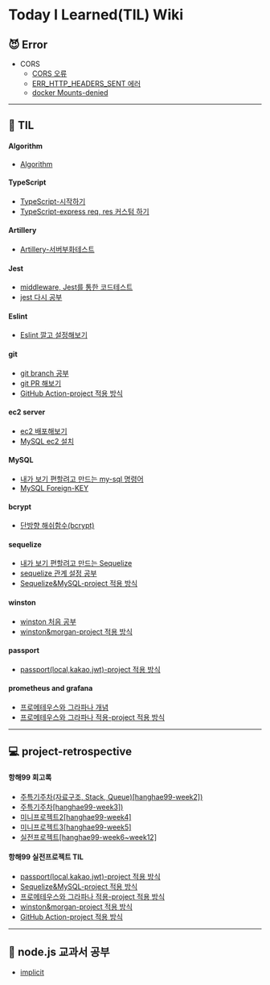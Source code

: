 # Today I Learned(TIL) Wiki

## 😈 Error

- CORS
  - [CORS 오류](./Error/corsErr.md)
  - [ERR_HTTP_HEADERS_SENT 에러](./Error/ERR_HTTP_HEADERS_SENT.md)
  - [docker Mounts-denied](./Error/docker-Mounts-denied/error.md)

---

## 📖 TIL

#### Algorithm

- [Algorithm](./Algorithm/README.md)

#### TypeScript

- [TypeScript-시작하기](./TypeScript/TypeScript_20211126.md)
- [TypeScript-express req, res 커스텀 하기](./TypeScript/TypeScript_20211127.md)

#### Artillery

- [Artillery-서버부화테스트](./Artillery/Artillery_20211124.md)

#### Jest

- [middleware, Jest를 통한 코드테스트](./Jest/Jest_20211010.md)
- [jest 다시 공부](./Jest/Jest_20211021.md)

#### Eslint

- [Eslint 깔고 설정해보기](./Eslint/Eslint_20211011.md)

#### git

- [git branch 공부](./git/git_20211012.md)
- [git PR 해보기](./git/git_20211016.md)
- [GitHub Action-project 적용 방식](./git/github_action_20211122.md)

#### ec2 server

- [ec2 배포해보기](./ec2/ec2_20211013.md)
- [MySQL ec2 설치](./ec2/ec2_20211020.md)

#### MySQL

- [내가 보기 편할려고 만드는 my-sql 명령어](./MySQL/MySQL_20211014.md)
- [MySQL Foreign-KEY](./MySQL/MySQL_20211018.md)

#### bcrypt

- [단방향 해쉬함수(bcrypt)](./bcrypt/bcrypt_20211014.md)

#### sequelize

- [내가 보기 편할려고 만드는 Sequelize](./sequelize/sequelize_20211015.md)
- [sequelize 관계 설정 공부](./sequelize/sequelize_20211024.md)
- [Sequelize&MySQL-project 적용 방식](./sequelize/sequelize&mysql/sequelize&mysql_20211111.md)

#### winston

- [winston 처음 공부](./winston/winston_20211019.md)
- [winston&morgan-project 적용 방식](./winston/winston&morgan/winston&morgan_20211118.md)

#### passport

- [passport(local,kakao,jwt)-project 적용 방식](./passport/passport_20211110.md)

#### prometheus and grafana

- [프로메테우스와 그라파나 개념](./prometheus&grafana/prometheus&grafana_20211114.md)
- [프로메테우스와 그라파나 적용-project 적용 방식](./prometheus&grafana/prometheus&grafana/prometheus&grafana_20211117.md)

---

## 💻 project-retrospective

#### 항해99 회고록

- [주특기주차(자료구조, Stack, Queue)[hanghae99-week2])](./project-retrospective/hanghae99-week2.md)
- [주특기주차[hanghae99-week3])](./project-retrospective/hanghae99-week3.md)
- [미니프로젝트2[hanghae99-week4]](./project-retrospective/hanghae99-week4.md)
- [미니프로젝트3[hanghae99-week5]](./project-retrospective/hanghae99-week5.md)
- [실전프로젝트[hanghae99-week6~week12]](./project-retrospective/hanghae99-mainProject/hanghae99-mainProject.md)

#### 항해99 실전프로젝트 TIL

- [passport(local,kakao,jwt)-project 적용 방식](./passport/passport_20211110.md)
- [Sequelize&MySQL-project 적용 방식](./sequelize/sequelize&mysql/sequelize&mysql_20211111.md)
- [프로메테우스와 그라파나 적용-project 적용 방식](./prometheus&grafana/prometheus&grafana/prometheus&grafana_20211117.md)
- [winston&morgan-project 적용 방식](./winston/winston&morgan/winston&morgan_20211118.md)
- [GitHub Action-project 적용 방식](./git/github_action_20211122.md)

---

## 📕 node.js 교과서 공부

- [implicit](./node.js-book/node.js.md)
